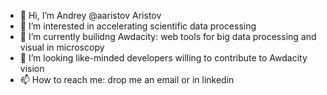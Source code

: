 - 👋 Hi, I’m Andrey @aaristov Aristov
- 👀 I’m interested in accelerating scientific data processing
- 🌱 I’m currently builidng Awdacity:  web tools for big data processing and visual in microscopy
- 💞️ I’m looking like-minded developers willing to contribute to Awdacity vision
- 📫 How to reach me: drop me an email or in linkedin

<!---
aaristov/aaristov is a ✨ special ✨ repository because its `README.md` (this file) appears on your GitHub profile.
You can click the Preview link to take a look at your changes.
--->
